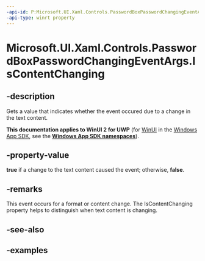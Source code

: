 ```yaml
---
-api-id: P:Microsoft.UI.Xaml.Controls.PasswordBoxPasswordChangingEventArgs.IsContentChanging
-api-type: winrt property
---
```


<!-- Property syntax.
public bool IsContentChanging { get; }
-->

# Microsoft.UI.Xaml.Controls.PasswordBoxPasswordChangingEventArgs.IsContentChanging

## -description

Gets a value that indicates whether the event occured due to a change in the text content.

**This documentation applies to WinUI 2 for UWP** (for [WinUI](/windows/apps/winui/winui3/) in the [Windows App SDK](/windows/apps/windows-app-sdk/), see the **[Windows App SDK namespaces](/windows/windows-app-sdk/api/winrt/)**).

## -property-value

**true** if a change to the text content caused the event; otherwise, **false**.

## -remarks

This event occurs for a format or content change. The IsContentChanging property helps to distinguish when text content is changing.

## -see-also

## -examples
